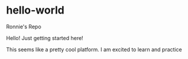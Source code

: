 # hello-world
Ronnie's Repo

Hello! Just getting started here!

This seems like a pretty cool platform. I am excited to learn and practice
